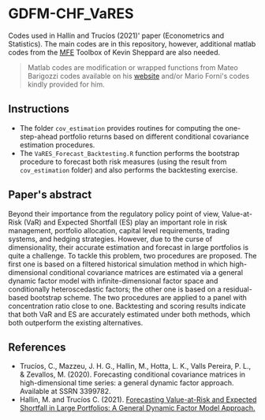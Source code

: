 # GDFM-CHF_VaRES

Codes used in Hallin and Trucíos (2021)' paper (Econometrics and Statistics). The main codes are in this repository, however, additional matlab codes from the [MFE](https://www.kevinsheppard.com/code/matlab/mfe-toolbox/) Toolbox of Kevin Sheppard are also needed.

> Matlab codes are modification or wrapped functions from Mateo Barigozzi codes available on his [website](http://www.barigozzi.eu/Codes.html) and/or Mario Forni's codes kindly provided for him.

## Instructions

- The folder `cov_estimation` provides routines for computing the one-step-ahead portfolio returns based on different conditional covariance estimation procedures.
- The `VaRES_Forecast_Backtesting.R` function performs the bootstrap procedure to forecast both risk measures (using the result from `cov_estimation` folder) and also performs the backtesting exercise.


## Paper's abstract 
Beyond their importance from the regulatory policy point of view, Value-at-Risk (VaR) and Expected Shortfall (ES) play an important role in risk management, portfolio allocation, capital level requirements, trading systems, and hedging strategies. However, due to the curse of dimensionality, their accurate estimation and forecast in large portfolios is quite a challenge. To tackle this problem, two procedures are proposed. The first one is based on a filtered historical simulation method in which high-dimensional conditional covariance matrices are estimated via a general dynamic factor model with infinite-dimensional factor space and conditionally heteroscedastic factors; the other one is based on a residual-based bootstrap scheme. The two procedures are applied to a panel with concentration ratio close to one. Backtesting and scoring results indicate that both VaR and ES are accurately estimated under both methods, which both outperform the existing alternatives.



## References
- Trucíos, C., Mazzeu, J. H. G., Hallin, M., Hotta, L. K., Valls Pereira, P. L., & Zevallos, M. (2020). Forecasting conditional covariance matrices in high-dimensional time series: a general dynamic factor approach. Available at SSRN 3399782.
- Hallin, M. and Trucíos C. (2021). [Forecasting Value-at-Risk and Expected Shortfall in Large Portfolios: A General Dynamic Factor Model Approach.](https://www.sciencedirect.com/science/article/abs/pii/S2452306221000563?via%3Dihub)
